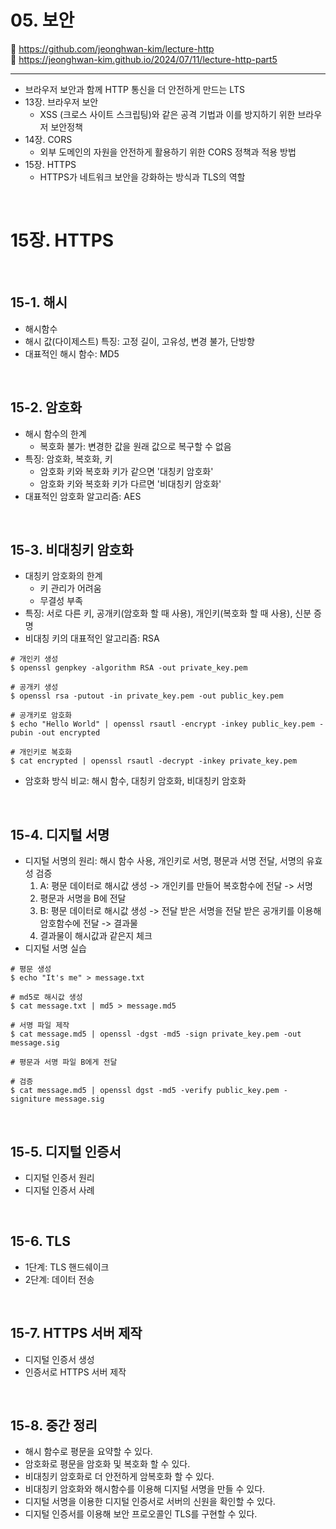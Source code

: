# 05. 보안

🔗 https://github.com/jeonghwan-kim/lecture-http  
🔗 https://jeonghwan-kim.github.io/2024/07/11/lecture-http-part5

<hr>

- 브라우저 보안과 함께 HTTP 통신을 더 안전하게 만드는 LTS
- 13장. 브라우저 보안
  - XSS (크로스 사이트 스크립팅)와 같은 공격 기법과 이를 방지하기 위한 브라우저 보안정책
- 14장. CORS
  - 외부 도메인의 자원을 안전하게 활용하기 위한 CORS 정책과 적용 방법
- 15장. HTTPS
  - HTTPS가 네트워크 보안을 강화하는 방식과 TLS의 역할

<br>

# 15장. HTTPS

<br>

## 15-1. 해시

- 해시함수
- 해시 값(다이제스트) 특징: 고정 길이, 고유성, 변경 불가, 단방향
- 대표적인 해시 함수: MD5

<br>

## 15-2. 암호화

- 해시 함수의 한계
  - 복호화 불가: 변경한 값을 원래 값으로 복구할 수 없음
- 특징: 암호화, 복호화, 키
  - 암호화 키와 복호화 키가 같으면 '대칭키 암호화'
  - 암호화 키와 복호화 키가 다르면 '비대칭키 암호화'
- 대표적인 암호화 알고리즘: AES

<br>

## 15-3. 비대칭키 암호화

- 대칭키 암호화의 한계
  - 키 관리가 어려움
  - 무결성 부족
- 특징: 서로 다른 키, 공개키(암호화 할 때 사용), 개인키(복호화 할 때 사용), 신분 증명
- 비대칭 키의 대표적인 알고리즘: RSA

```shell
# 개인키 생성
$ openssl genpkey -algorithm RSA -out private_key.pem

# 공개키 생성
$ openssl rsa -putout -in private_key.pem -out public_key.pem

# 공개키로 암호화
$ echo "Hello World" | openssl rsautl -encrypt -inkey public_key.pem -pubin -out encrypted

# 개인키로 복호화
$ cat encrypted | openssl rsautl -decrypt -inkey private_key.pem
```

- 암호화 방식 비교: 해시 함수, 대칭키 암호화, 비대칭키 암호화

<br>

## 15-4. 디지털 서명

- 디지털 서명의 원리: 해시 함수 사용, 개인키로 서명, 평문과 서명 전달, 서명의 유효성 검증
  1. A: 평문 데이터로 해시값 생성 -> 개인키를 만들어 복호함수에 전달 -> 서명
  2. 평문과 서명을 B에 전달
  3. B: 평문 데이터로 해시값 생성 -> 전달 받은 서명을 전달 받은 공개키를 이용해 암호함수에 전달 -> 결과물
  4. 결과물이 해시값과 같은지 체크
- 디지털 서명 실습

```shell
# 평문 생성
$ echo "It's me" > message.txt

# md5로 해시값 생성
$ cat message.txt | md5 > message.md5

# 서명 파일 제작
$ cat message.md5 | openssl -dgst -md5 -sign private_key.pem -out message.sig

# 평문과 서명 파일 B에게 전달

# 검증
$ cat message.md5 | openssl dgst -md5 -verify public_key.pem -signiture message.sig

```

<br>

## 15-5. 디지털 인증서

- 디지털 인증서 원리
- 디지털 인증서 사례

<br>

## 15-6. TLS

- 1단계: TLS 핸드쉐이크
- 2단계: 데이터 전송

<br>

## 15-7. HTTPS 서버 제작

- 디지털 인증서 생성
- 인증서로 HTTPS 서버 제작

<br>

## 15-8. 중간 정리

- 해시 함수로 평문을 요약할 수 있다.
- 암호화로 평문을 암호화 및 복호화 할 수 있다.
- 비대칭키 암호화로 더 안전하게 암복호화 할 수 있다.
- 비대칭키 암호화와 해시함수를 이용해 디지털 서명을 만들 수 있다.
- 디지털 서명을 이용한 디지털 인증서로 서버의 신원을 확인할 수 있다.
- 디지털 인증서를 이용해 보안 프로오콜인 TLS를 구현할 수 있다.
